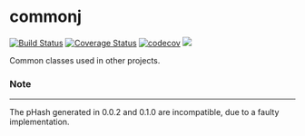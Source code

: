 commonj
=======
[![Build Status](https://travis-ci.org/seeker/commonj.png?branch=develop)](https://travis-ci.org/seeker/commonj)
[![Coverage Status](https://coveralls.io/repos/seeker/commonj/badge.png?branch=develop)](https://coveralls.io/r/seeker/commonj?branch=develop)
[![codecov](https://codecov.io/gh/seeker/commonj/branch/develop/graph/badge.svg)](https://codecov.io/gh/seeker/commonj)
[![](https://jitpack.io/v/seeker/commonj.svg)](https://jitpack.io/#seeker/commonj)

Common classes used in other projects.

### Note
------
The pHash generated in 0.0.2 and 0.1.0 are incompatible, due to a faulty implementation.